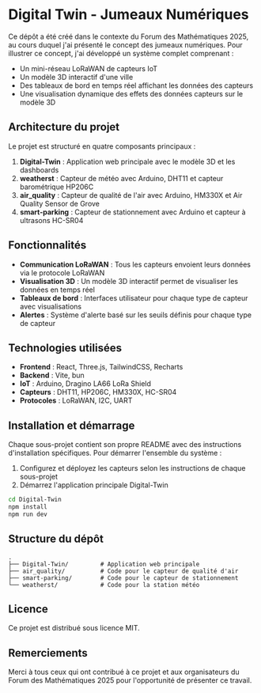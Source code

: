 # Digital Twin - Jumeaux Numériques

Ce dépôt a été créé dans le contexte du Forum des Mathématiques 2025, au cours duquel j'ai présenté le concept des jumeaux numériques. Pour illustrer ce concept, j'ai développé un système complet comprenant :

- Un mini-réseau LoRaWAN de capteurs IoT
- Un modèle 3D interactif d'une ville
- Des tableaux de bord en temps réel affichant les données des capteurs
- Une visualisation dynamique des effets des données capteurs sur le modèle 3D

## Architecture du projet

Le projet est structuré en quatre composants principaux :

1. **Digital-Twin** : Application web principale avec le modèle 3D et les dashboards
2. **weatherst** : Capteur de météo avec Arduino, DHT11 et capteur barométrique HP206C
3. **air_quality** : Capteur de qualité de l'air avec Arduino, HM330X et Air Quality Sensor de Grove
4. **smart-parking** : Capteur de stationnement avec Arduino et capteur à ultrasons HC-SR04

## Fonctionnalités

- **Communication LoRaWAN** : Tous les capteurs envoient leurs données via le protocole LoRaWAN
- **Visualisation 3D** : Un modèle 3D interactif permet de visualiser les données en temps réel
- **Tableaux de bord** : Interfaces utilisateur pour chaque type de capteur avec visualisations
- **Alertes** : Système d'alerte basé sur les seuils définis pour chaque type de capteur

## Technologies utilisées

- **Frontend** : React, Three.js, TailwindCSS, Recharts
- **Backend** : Vite, bun
- **IoT** : Arduino, Dragino LA66 LoRa Shield
- **Capteurs** : DHT11, HP206C, HM330X, HC-SR04
- **Protocoles** : LoRaWAN, I2C, UART

## Installation et démarrage

Chaque sous-projet contient son propre README avec des instructions d'installation spécifiques. Pour démarrer l'ensemble du système :

1. Configurez et déployez les capteurs selon les instructions de chaque sous-projet
2. Démarrez l'application principale Digital-Twin

```bash
cd Digital-Twin
npm install
npm run dev
```

## Structure du dépôt

```
.
├── Digital-Twin/         # Application web principale
├── air_quality/          # Code pour le capteur de qualité d'air
├── smart-parking/        # Code pour le capteur de stationnement
└── weatherst/            # Code pour la station météo
```

## Licence

Ce projet est distribué sous licence MIT.

## Remerciements

Merci à tous ceux qui ont contribué à ce projet et aux organisateurs du Forum des Mathématiques 2025 pour l'opportunité de présenter ce travail.
